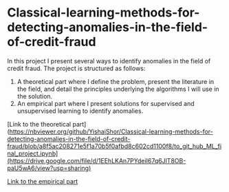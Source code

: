 # Classical-learning-methods-for-detecting-anomalies-in-the-field-of-credit-fraud

In this project I present several ways to identify anomalies in the field of credit fraud. The project is structured as follows:
1. A theoretical part where I define the problem, present the literature in the field, and detail the principles underlying the algorithms I will use in the solution.
2. An empirical part where I present solutions for supervised and unsupervised learning to identify anomalies.

[Link to the theoretical part](https://nbviewer.org/github/YishaiShor/Classical-learning-methods-for-detecting-anomalies-in-the-field-of-credit-fraud/blob/a8f5ac208271e5f1a70b5f0afbd8c602cd1100f8/to_git_hub_ML_final_project.ipynb](https://drive.google.com/file/d/1EEhLKAn7PYdeiI67q6JlT8OB-paU5wA6/view?usp=sharing)

[Link to the empirical part](https://nbviewer.org/github/YishaiShor/Classical-learning-methods-for-detecting-anomalies-in-the-field-of-credit-fraud/blob/a8f5ac208271e5f1a70b5f0afbd8c602cd1100f8/to_git_hub_ML_final_project.ipynb)
